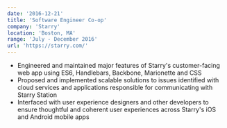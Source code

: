 ```yaml
---
date: '2016-12-21'
title: 'Software Engineer Co-op'
company: 'Starry'
location: 'Boston, MA'
range: 'July - December 2016'
url: 'https://starry.com/'
---
```


- Engineered and maintained major features of Starry's customer-facing web app using ES6, Handlebars, Backbone, Marionette and CSS
- Proposed and implemented scalable solutions to issues identified with cloud services and applications responsible for communicating with Starry Station
- Interfaced with user experience designers and other developers to ensure thoughtful and coherent user experiences across Starry's iOS and Android mobile apps
